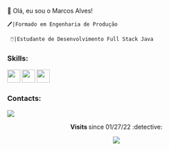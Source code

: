👋 Olá, eu sou o Marcos Alves!
  
    🖊️|Formado em Engenharia de Produção
  
     🖱️|Estudante de Desenvolvimento Full Stack Java
     
     





<h3> Skills: </h3>
<div>
<img src="https://cdn.jsdelivr.net/gh/devicons/devicon/icons/java/java-original.svg" width="30" height="30" />
<img src="https://cdn.jsdelivr.net/gh/devicons/devicon/icons/spring/spring-original.svg" width="30" height="30"/> 
<img src="https://cdn.jsdelivr.net/gh/devicons/devicon/icons/mysql/mysql-original.svg" width="30" height="30"/> </div>

<h3>Contacts: </h3>
<div>
<a href="https://www.linkedin.com/in/marcos-alves-1ab481114/" target="_blank"><img src="https://img.shields.io/badge/-LinkedIn-%230077B5?style=for-the-badge&logo=linkedin&logoColor=white" target="_blank"></a>    
</div>

  
<p align="center"><strong> Visits </strong> since 01/27/22 :detective: <br>
<p align="center"> 
<img alingn="center" src="https://profile-counter.glitch.me/Marcosdalves/count.svg" />
</p>

     
     
    

  
